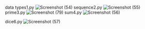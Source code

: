 data types1.py
![Screenshot (54)](https://github.com/HomaYaghuobian/class_python/assets/140716080/807cc724-449d-4808-be26-087fb47c2de9)
sequence2.py
![Screenshot (55)](https://github.com/HomaYaghuobian/class_python/assets/140716080/d7bb27b5-ce13-4592-9466-4e249f5ba668)
prime3.py
![Screenshot (79)](https://github.com/HomaYaghuobian/class_python/assets/140716080/c5ca2553-28cd-46ef-8e29-48479b83bb23)
sum4.py
![Screenshot (56)](https://github.com/HomaYaghuobian/class_python/assets/140716080/5450fd6f-0242-437c-b183-52420b3a0505)

dice6.py
![Screenshot (57)](https://github.com/HomaYaghuobian/class_python/assets/140716080/68844a97-b9ce-450a-8a85-07a75d9e9cfb)
